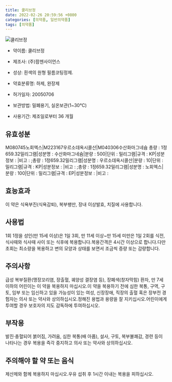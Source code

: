 ```yaml
---
title: 쿨리브정
date: 2022-02-26 20:59:56 +0800
categories: [의약품, 일반의약품]
tags: [의약품]
---
```

![쿨리브정](https://nedrug.mfds.go.kr/pbp/cmn/itemImageDownload/147428292906000011)

- 약이름: 쿨리브정
- 제조사: (주)팜젠사이언스
- 성상: 흰색의 원형 필름코팅정제.
- 약효분류명: 하제, 완장제
- 허가일자: 20050706
- 보관방법: 밀폐용기, 실온보관(1~30℃)

- 사용기간: 제조일로부터 36 개월
## 유효성분
M080745노회엑스|M223167우르소데옥시콜산|M040306수산화마그네슘
총량 : 1정659.32밀리그램|성분명 : 수산화마그네슘|분량 : 500|단위 : 밀리그램|규격 : KP|성분정보 : |비고 : ;총량 : 1정659.32밀리그램|성분명 : 우르소데옥시콜산|분량 : 10|단위 : 밀리그램|규격 : KP|성분정보 : |비고 : ;총량 : 1정659.32밀리그램|성분명 : 노회엑스|분량 : 100|단위 : 밀리그램|규격 : EP|성분정보 : |비고 :
## 효능효과
이 약은 식욕부진(식욕감퇴), 복부팽만, 장내 이상발효, 치질에 사용합니다.
## 사용법
1회 1정을 성인(만 15세 이상)은 1일 3회, 만 11세 이상~만 15세 미만은 1일 2회를 식전, 식사때와 식사때 사이 또는 식후에 복용합니다.복용간격은 4시간 이상으로 합니다.다만 초회는 최소량을 복용하고 변의 모양과 상태를 보면서 조금씩 증량 또는 감량합니다.
## 주의사항
급성 복부질환(맹장꼬리염, 장출혈, 궤양성 결장염 등), 장폐색(창자막힘) 환자, 만 7세 이하의 어린이는 이 약을 복용하지 마십시오.이 약을 복용하기 전에 심한 복통, 구역, 구토, 임부 또는 임신하고 있을 가능성이 있는 여성, 신장장애, 직장의 출혈 혹은 장부전 경험자는 의사 또는 약사와 상의하십시오.정해진 용법과 용량을 잘 지키십시오.어린이에게 투여할 경우 보호자의 지도 감독하에 투여하십시오.
## 부작용
발진·충혈되어 붉어짐, 가려움, 심한 복통(배 아픔), 설사, 구토, 복부불쾌감, 경련 등이 나타나는 경우 복용을 즉각 중지하고 의사 또는 약사와 상의하십시오.
## 주의해야 할 약 또는 음식
제산제와 함께 복용하지 마십시오.우유 섭취 후 1시간 이내는 복용을 피하십시오.
